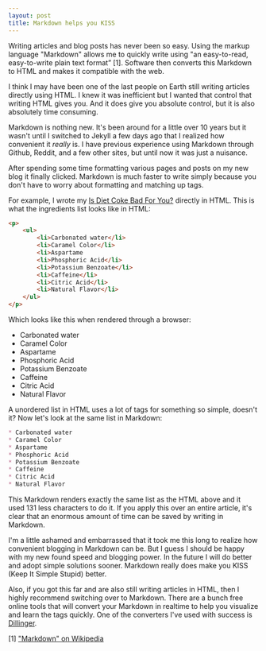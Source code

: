 ```yaml
---
layout: post
title: Markdown helps you KISS
---
```

Writing articles and blog posts has never been so easy. Using the markup language "Markdown" allows me to quickly write using "an easy-to-read, easy-to-write plain text format” [1]. Software then converts this Markdown to HTML and makes it compatible with the web. 

I think I may have been one of the last people on Earth still writing articles directly using HTML. I knew it was inefficient but I wanted that control that writing HTML gives you. And it does give you absolute control, but it is also absolutely time consuming. 

Markdown is nothing new. It's been around for a little over 10 years but it wasn't until I switched to Jekyll a few days ago that I realized how convenient it *really* is. I have previous experience using Markdown through Github, Reddit, and a few other sites, but until now it was just a nuisance. 

After spending some time formatting various pages and posts on my new blog it finally clicked. Markdown is much faster to write simply because you don't have to worry about formatting and matching up tags.

For example, I wrote my [Is Diet Coke Bad For You?](http://www.relabit.com/diet-coke.html) directly in HTML. This is what the ingredients list looks like in HTML:

~~~~HTML
<p>
    <ul>
	    <li>Carbonated water</li>
		<li>Caramel Color</li>
		<li>Aspartame
		<li>Phosphoric Acid</li>
		<li>Potassium Benzoate</li>
		<li>Caffeine</li> 
		<li>Citric Acid</li> 
		<li>Natural Flavor</li>
	</ul>
</p>
~~~~

Which looks like this when rendered through a browser:

* Carbonated water
* Caramel Color	
* Aspartame		
* Phosphoric Acid	
* Potassium Benzoate
* Caffeine
* Citric Acid
* Natural Flavor

A unordered list in HTML uses a lot of tags for something so simple, doesn't it? Now let's look at the same list in Markdown:

~~~~Markdown
* Carbonated water
* Caramel Color	
* Aspartame		
* Phosphoric Acid	
* Potassium Benzoate
* Caffeine
* Citric Acid
* Natural Flavor
~~~~

This Markdown renders exactly the same list as the HTML above and it used 131 less characters to do it. If you apply this over an entire article, it's clear that an enormous amount of time can be saved by writing in Markdown.

I'm a little ashamed and embarrassed that it took me this long to realize how convenient blogging in Markdown can be. But I guess I should be happy with my new found speed and blogging power. In the future I will do better and adopt simple solutions sooner. Markdown really does make you KISS (Keep It Simple Stupid) better.

Also, if you got this far and are also still writing articles in HTML, then I highly recommend switching over to Markdown. There are a bunch free online tools that will convert your Markdown in realtime to help you visualize and learn the tags quickly. One of the converters I've used with success is [Dillinger](http://dillinger.io).

[1] ["Markdown" on Wikipedia](https://en.wikipedia.org/wiki/Markdown)
